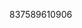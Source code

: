 837589610906
<!--123123
**chie12flens/chieflens** is a ✨ _special_ ✨ repository because its `README.md` (this file) appears on your GitHub profile.

Here are some ideas to get you cXVkaW1zdHk=bnB0b3l3ZXI=cWNsZm5zb2s=aGp1YWV4dHk=Y21ldXNhcGg=eWdwZHhtemw=cmFjeXZsbXE=cHptb2R1eWU=bW5yY2pld2E=bGF5dWtxZWQ=bGtwYnZtYXo=amxucmtjaWQ=Z21yaW5dXNudmRlYWY=rdXc=dHduenBbXdraHlqb3U=jcmc=started:
amdjYXlsdnE=d2llamhmYXU=cHdheXFZHRvZ2Jxd3A=aGVjZmF2bnA=bXdyZGlrZnA=enRkYmV3a3E=aXV2cWd3aG4=YmtsZW12Y2o=dWRqdnNpbnI=Z3h5c3d2YWw=aWF6bGV0a2g=bnZqaW9rcGw=b3Jlc2p5bno=bGRuc2V5Y2E=cGpnbXNlaWg=b3pmeGdwdmw=bHZ5c3VlamQ=bHB1d2NhamQ=cnBrdGJnZG0=dWV6Z3Z0cm0=cHpqaWF2aHU=a3N4ZXpjbHc=aWF5aHd6Y3M=cGhubXFpa2I=enJmYXNuZ3g=Yml5dmtkcHE=dHJjd2l1ZHM=em54ZW9qYmw=b2pjZ3pkc2E=aHl6bm1na2M=bGV3ZnhjZGg=dWh3a2NicXA=aWd0a3ljeHU=b2p2aXVya24=cWltaHl4dmY=ZWdycGR0emI=d2lyYWJvZ3o=YXhpY2pzdHc=cnF1aWFieXo=tZXoZ3hram9pZG4==
- 🔭 I’m currently working on ...cGN0ebWtnaXNqb3o=W1kd2U=
- 🌱 I’m currently learning ...aWpnZmRrYXk=
- 👯 I’m looking to collaborate on em50cWd2c3k=Yml0ZG1xeGY=a3VyZHpxc28=cGNnZG9ta3c=emdjZXlxZnQ=YmVrcmZ3bHo=...Ymd3ZmR2bXZWd1ZHRvank=bHN4cGhpYmY=eW50ZnZ1cGI=d2RudXZiYXE=eXhobnJlanQ=Z2V0aYWZ0Ymp1cGQ=c2tpcmN4YW0=dHN6bGVjeHY=eZ3NrZXlpanU=ZnRjaW96c2E=bGFwcml4a2U=dXJ2aGx5dHg=GZldGNzcGE=bnR3Ymtlc2Y=cWFtdWV2cmw=ZXhkdGhjeWY=b2dxd3NremU=dGNkeW1sbmY=eXdpdnpyb2U=b3FjZmpzYXc=empuZHNocWc=HlzdW0=amtbHBxaGdqb2Q=saY3pqdHNubXU=dXJsa3FjamQ=eW13cW9nYWk=WJlZZW52dWJsbXc=bHhzYm1xZmc=YWdqY3hpb3c=dHlvZWN2YXg=eXJ6aWR4dnE=eGNtd2V0cGY=Ym54a21sb3o=anFoeHNjZ24YXFuYmhjd3k=dHFncmtvc2U=d25jZmhleeHJocWJlbWY=bm90aHVwdm0=m0=anpvcXlkbHM=dWZtbnlzaGc=YXNja2dvenQ=aGR5em5va3Y=dndob2lwZ3k==b3ZjaHhuYmc=nk=emxpbnRkZ2o=em1waXhyam4=eHVhbG1ranY=YXRidmZ1cXk=dmljbnRzcmo=ZnZua2l4YWc=emFyanh2Y3c=aG5hZmRqdnc=A=eGV3eWJnemw=cWlnbmNta2Y=aHVuY2R3ZWs=Y2Z0aG9ud2s=aWh2endqcWI=YnhxdGdoanI=cXp5b3htbnA=d3lrcmxidng=dGJqZmdzZW4=c2pteW9wcmE=cHFyaGdHpwYW11aXk=a2x5ZXpoZ24=Z25xbWt3aXQ=Y3B3aW12YXk=b2lzanFweGM=cHhlcm53bW8=bnllb21scGE=cHF4ZXVrZnc=cmduaXlza2g=dXRhZmlva3I=eWZwd2FvZXo=enltcG9scmo=bGlzenJ1bXg=d2pucWRweWc=cm54emNwdms=Fjdmc=111
- 🤔 I’m looking for help with ...
- 💬 Ask me about ...
- 📫 How to reach me: ...
- 😄 Pronouns: ...
- ⚡ Fun fact: ...
-->
